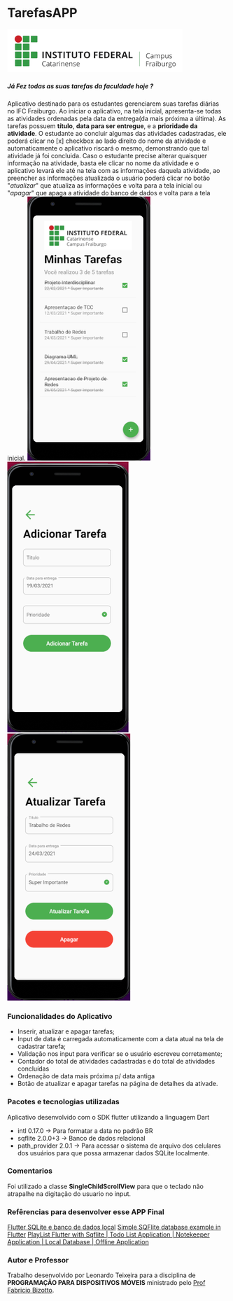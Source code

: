 # TarefasAPP
![](/assets/images/Logo_IFC2.png)
##### Já Fez todas as suas tarefas da faculdade hoje ?
Aplicativo destinado para os estudantes gerenciarem suas tarefas diárias no IFC Fraiburgo. Ao iniciar o aplicativo, na tela inicial, apresenta-se todas as atividades ordenadas pela data da entrega(da mais próxima a última). As tarefas possuem **título**, **data para ser entregue**, e a **prioridade da atividade**. O estudante ao concluir algumas das atividades cadastradas, ele poderá clicar no [x] checkbox ao lado direito do nome da atividade e automaticamente o aplicativo riscará o mesmo, demonstrando que tal atividade já foi concluida. Caso o estudante precise alterar quaisquer informação na atividade, basta ele clicar no nome da atividade e o aplicativo levará ele até na tela com as informações daquela atividade, ao preencher as informações atualizada o usuário poderá clicar no botão "*atualizar*" que atualiza as informações e volta para a tela inicial ou "*apagar*" que apaga a atividade do banco de dados e volta para a tela inicial. 
![](/assets/images/1.png)![](/assets/images/2.png) ![](/assets/images/3.png)
### Funcionalidades do Aplicativo
* Inserir, atualizar e apagar tarefas;
* Input de data é carregada automaticamente com a data atual na tela de cadastrar tarefa;
* Validação nos input para verificar se o usuário escreveu corretamente;
* Contador do total de atividades cadastradas e do total de atividades concluídas
* Ordenação de data mais próxima p/ data antiga
* Botão de atualizar e apagar tarefas na página de detalhes da ativade.

### Pacotes e tecnologias utilizadas
Aplicativo desenvolvido com o SDK flutter utilizando a linguagem Dart
* intl 0.17.0 -> Para formatar a data no padrão BR
* sqflite 2.0.0+3 -> Banco de dados relacional
* path_provider 2.0.1 -> Para acessar o sistema de arquivo dos celulares dos usuários para que possa armazenar dados SQLite localmente.
### Comentarios
Foi utilizado a classe **SingleChildScrollView** para que o teclado não atrapalhe na digitação do usuario no input.
### Refêrencias para desenvolver esse APP Final
[Flutter SQLite e banco de dados local](https://balta.io/blog/flutter-sqlite)
[Simple SQFlite database example in Flutter](https://suragch.medium.com/simple-sqflite-database-example-in-flutter-e56a5aaa3f91)
[PlayList Flutter with Sqflite | Todo List Application | Notekeeper Application | Local Database | Offline Application](https://www.youtube.com/playlist?list=PLW9-80IN43dlvfnira5Ty3-9Mq21SP3eN)
### Autor e Professor
Trabalho desenvolvido por Leonardo Teixeira para a disciplina de **PROGRAMAÇÃO PARA DISPOSITIVOS MÓVEIS** ministrado pelo [Prof Fabricio Bizotto](https://github.com/fabricioifc). 